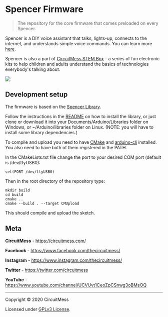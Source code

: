 # Spencer Firmware
> The repository for the core firmware that comes preloaded on every Spencer.


Spencer is a DIY voice assistant that talks, lights-up, connects to the internet, and understands simple voice commands. You can learn more [here](https://circuitmess.com/spencer/).

Spencer is also a part of [CircuitMess STEM Box](https://igg.me/at/stem-box/x#/) - a series of fun electronic kits to help children and adults understand the basics of technologies everybody's talking about.


![](https://circuitmess.com/wp-content/uploads/2020/11/spencer-page-1.jpg)


## Development setup

The firmware is based on the [Spencer Library](https://github.com/CircuitMess/Spencer-Library).

Follow the instructions in the [README](https://github.com/CircuitMess/Spencer-Library/blob/master/README.md) on how to install the library, or just clone or download it into your Documents/Arduino/Libraries folder on Windows, or ~/Arduino/libraries folder on Linux. (NOTE: you will have to install some library dependencies.)

To compile and upload you need to have [CMake](https://cmake.org/) and [arduino-cli](https://github.com/arduino/arduino-cli)  installed. You also need to have both of them registered in the PATH.

In the CMakeLists.txt file change the port to your desired COM port (default is /dev/ttyUSB0):
```
set(PORT /dev/ttyUSB0)
```
Then in the root directory of the repository type:
```
mkdir build
cd build
cmake ..
cmake --build . --target CMUpload
```
This should compile and upload the sketch.

## Meta


**CircuitMess**  - https://circuitmess.com/

**Facebook** - https://www.facebook.com/thecircuitmess/

**Instagram** - https://www.instagram.com/thecircuitmess/

**Twitter** - https://twitter.com/circuitmess 

**YouTube** - https://www.youtube.com/channel/UCVUvt1CeoZpCSnwg3oBMsOQ

----
Copyright © 2020 CircuitMess

Licensed under [GPLv3 License](https://www.gnu.org/licenses/gpl-3.0.html).
